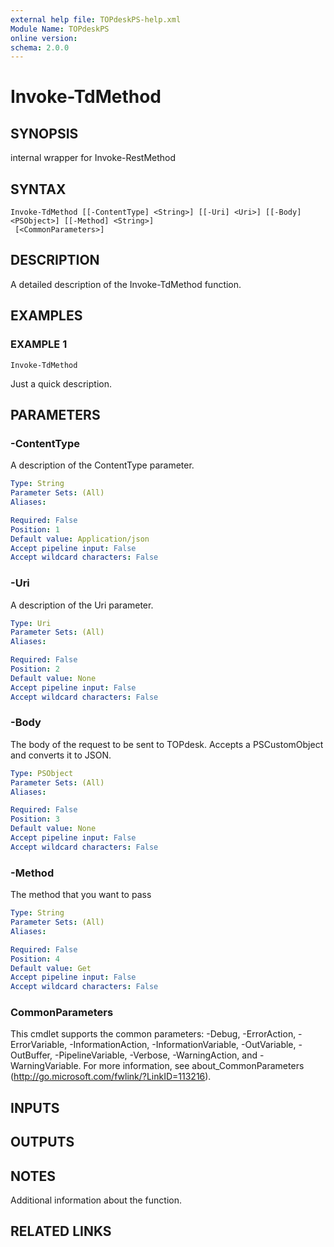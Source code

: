 ```yaml
---
external help file: TOPdeskPS-help.xml
Module Name: TOPdeskPS
online version:
schema: 2.0.0
---
```


# Invoke-TdMethod

## SYNOPSIS
internal wrapper for Invoke-RestMethod

## SYNTAX

```
Invoke-TdMethod [[-ContentType] <String>] [[-Uri] <Uri>] [[-Body] <PSObject>] [[-Method] <String>]
 [<CommonParameters>]
```

## DESCRIPTION
A detailed description of the Invoke-TdMethod function.

## EXAMPLES

### EXAMPLE 1
```
Invoke-TdMethod
```

Just a quick description.

## PARAMETERS

### -ContentType
A description of the ContentType parameter.

```yaml
Type: String
Parameter Sets: (All)
Aliases:

Required: False
Position: 1
Default value: Application/json
Accept pipeline input: False
Accept wildcard characters: False
```

### -Uri
A description of the Uri parameter.

```yaml
Type: Uri
Parameter Sets: (All)
Aliases:

Required: False
Position: 2
Default value: None
Accept pipeline input: False
Accept wildcard characters: False
```

### -Body
The body of the request to be sent to TOPdesk.
Accepts a PSCustomObject and converts it to JSON.

```yaml
Type: PSObject
Parameter Sets: (All)
Aliases:

Required: False
Position: 3
Default value: None
Accept pipeline input: False
Accept wildcard characters: False
```

### -Method
The method that you want to pass

```yaml
Type: String
Parameter Sets: (All)
Aliases:

Required: False
Position: 4
Default value: Get
Accept pipeline input: False
Accept wildcard characters: False
```

### CommonParameters
This cmdlet supports the common parameters: -Debug, -ErrorAction, -ErrorVariable, -InformationAction, -InformationVariable, -OutVariable, -OutBuffer, -PipelineVariable, -Verbose, -WarningAction, and -WarningVariable.
For more information, see about_CommonParameters (http://go.microsoft.com/fwlink/?LinkID=113216).

## INPUTS

## OUTPUTS

## NOTES
Additional information about the function.

## RELATED LINKS
